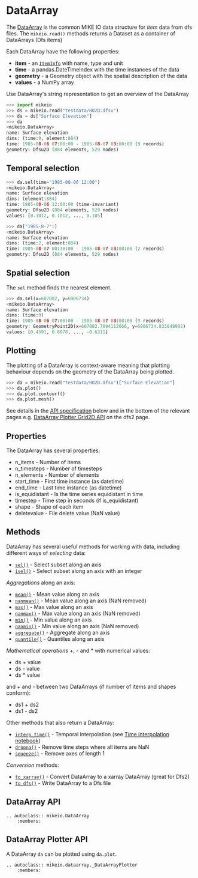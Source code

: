 # DataArray

The [DataArray](DataArray) is the common MIKE IO data structure 
for *item* data from dfs files. 
The `mikeio.read()` methods returns a Dataset as a container of DataArrays (Dfs items)

Each DataArray have the following properties:
* **item** - an  [`ItemInfo`](ItemInfo) with name, type and unit
* **time** - a pandas.DateTimeIndex with the time instances of the data
* **geometry** - a Geometry object with the spatial description of the data
* **values** - a NumPy array

Use DataArray's string representation to get an overview of the DataArray


```python
>>> import mikeio
>>> ds = mikeio.read("testdata/HD2D.dfsu")
>>> da = ds["Surface Elevation"]
>>> da
<mikeio.DataArray>
name: Surface elevation
dims: (time:9, element:884)
time: 1985-08-06 07:00:00 - 1985-08-07 03:00:00 (9 records)
geometry: Dfsu2D (884 elements, 529 nodes)
```


## Temporal selection

```python
>>> da.sel(time="1985-08-06 12:00")
<mikeio.DataArray>
name: Surface elevation
dims: (element:884)
time: 1985-08-06 12:00:00 (time-invariant)
geometry: Dfsu2D (884 elements, 529 nodes)
values: [0.1012, 0.1012, ..., 0.105]

>>> da["1985-8-7":]
<mikeio.DataArray>
name: Surface elevation
dims: (time:2, element:884)
time: 1985-08-07 00:30:00 - 1985-08-07 03:00:00 (2 records)
geometry: Dfsu2D (884 elements, 529 nodes)

```

## Spatial selection

The `sel` method finds the nearest element.

```python
>>> da.sel(x=607002, y=6906734)
<mikeio.DataArray>
name: Surface elevation
dims: (time:9)
time: 1985-08-06 07:00:00 - 1985-08-07 03:00:00 (9 records)
geometry: GeometryPoint2D(x=607002.7094112666, y=6906734.833048992)
values: [0.4591, 0.8078, ..., -0.6311]
```

## Plotting

The plotting of a DataArray is context-aware meaning that plotting behaviour depends on the geometry of the DataArray being plotted. 

```python
>>> da = mikeio.read("testdata/HD2D.dfsu")["Surface Elevation"]
>>> da.plot()
>>> da.plot.contourf()
>>> da.plot.mesh()
```

See details in the [API specification](_DatasetPlotter) below and in the bottom of the relevant pages e.g. [DataArray Plotter Grid2D API](_DataArrayPlotterGrid2D) on the dfs2 page.



## Properties

The DataArray has several properties:

* n_items - Number of items
* n_timesteps - Number of timesteps
* n_elements - Number of elements
* start_time - First time instance (as datetime)
* end_time - Last time instance (as datetime)
* is_equidistant - Is the time series equidistant in time
* timestep - Time step in seconds (if is_equidistant)
* shape - Shape of each item
* deletevalue - File delete value (NaN value)



## Methods

DataArray has several useful methods for working with data, 
including different ways of *selecting* data:

* [`sel()`](DataArray.sel) - Select subset along an axis
* [`isel()`](DataArray.isel) - Select subset along an axis with an integer

*Aggregations* along an axis:

* [`mean()`](DataArray.mean) - Mean value along an axis
* [`nanmean()`](DataArray.nanmean) - Mean value along an axis (NaN removed)
* [`max()`](DataArray.max) - Max value along an axis
* [`nanmax()`](DataArray.nanmax) - Max value along an axis (NaN removed)
* [`min()`](DataArray.min) - Min value along an axis
* [`nanmin()`](DataArray.nanmin) - Min value along an axis (NaN removed)
* [`aggregate()`](DataArray.aggregate) - Aggregate along an axis
* [`quantile()`](DataArray.quantile) - Quantiles along an axis

*Mathematical operations* +, - and * with numerical values:

* ds + value
* ds - value
* ds * value

and + and - between two DataArrays (if number of items and shapes conform):

* ds1 + ds2
* ds1 - ds2

Other methods that also return a DataArray:

* [`interp_time()`](DataArray.interp_time) - Temporal interpolation (see [Time interpolation notebook](https://nbviewer.jupyter.org/github/DHI/mikeio/blob/main/notebooks/Time%20interpolation.ipynb))
* [`dropna()`](DataArray.dropna) - Remove time steps where all items are NaN
* [`squeeze()`](DataArray.squeeze) - Remove axes of length 1

*Conversion* methods:

* [`to_xarray()`](DataArray.to_xarray) - Convert DataArray to a xarray DataArray (great for Dfs2)
* [`to_dfs()`](DataArray.to_dfs) - Write DataArray to a Dfs file


## DataArray API

```{eval-rst}
.. autoclass:: mikeio.DataArray
	:members:
```



## DataArray Plotter API

A DataArray `da` can be plotted using `da.plot`. 

```{eval-rst}
.. autoclass:: mikeio.dataarray._DataArrayPlotter
	:members:
```


